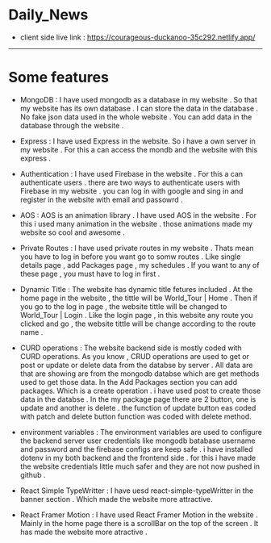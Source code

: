 # Daily_News
* client side live link : https://courageous-duckanoo-35c292.netlify.app/




---------------------------------
# Some  features 
* MongoDB : I have used mongodb as a database in my website . So that my website has its own        database . I can store the data in the database . No fake json data used in the whole website . You can add data in the database through the website . 

* Express : I have used Express in the website. So i have a own server in my website . For this a can access the mondb and the website with this express .

* Authentication : I have used Firebase in the website . For this a can  authenticate users . there are two ways to authenticate users with Firebase in my website . you can log in with google  and sing in and register in the website with email and passowrd . 

* AOS : AOS is an animation library . I have used AOS in the website . For this i used many animation in the website . those animations made my website so cool and awesome . 


* Private Routes : I have used private routes in my website . Thats mean you have to log in before you want go to somw routes . Like single  details page , add Packages page , my schedules  . If you want to any of these page , you must have to log in first .  



* Dynamic Title  : The website has dynamic title fetures included . At the home page in the website , the tittle will be World_Tour | Home . Then if you  go to the log in page , the website tittle will be changed to World_Tour | Login . Like the login page , in this website any route you clicked and go , the website tittle will be change according to the route name .


* CURD operations : The website backend side is mostly coded with CURD operations. As you know , CRUD operations are used to get or post or update or delete data from the databse by server . All data are that are showing are from the mongodb databse which are get methods used to get those data. In the Add Packages section you can add packages. Which is a create operation . i have used post to create those data in the databse . In the  my package page there are 2 button, one is update and another is delete . the function of update button eas coded with patch and delete button function was coded with delete method.

* environment variables : The environment variables are used to configure the backend server user credentials like mongodb batabase username and password and the firebase configs are  keep safe . i have installed dotenv in my both backend and the frontend side . for this i have made the website credentials little much safer and they are not now pushed in github .

* React Simple TypeWritter : I have uesd react-simple-typeWritter in the banner section . Which made the website more attractive.

* React Framer Motion : I have used React Framer Motion in the website . Mainly in the home page there is a scrollBar on the top of the screen . It has made the website more atractive .  